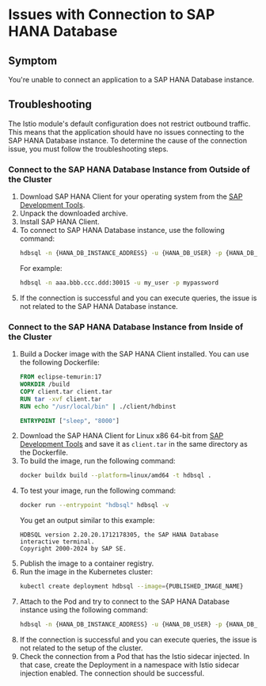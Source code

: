 # Issues with Connection to SAP HANA Database

## Symptom

You're unable to connect an application to a SAP HANA Database instance.

## Troubleshooting

The Istio module's default configuration does not restrict outbound traffic. This means that the application should have no issues connecting to the SAP HANA Database instance.
To determine the cause of the connection issue, you must follow the troubleshooting steps.

### Connect to the SAP HANA Database Instance from Outside of the Cluster
1. Download SAP HANA Client for your operating system from the [SAP Development Tools](https://tools.hana.ondemand.com/#hanatools).
2. Unpack the downloaded archive.
3. Install SAP HANA Client.
4. To connect to SAP HANA Database instance, use the following command:
    ```bash
    hdbsql -n {HANA_DB_INSTANCE_ADDRESS} -u {HANA_DB_USER} -p {HANA_DB_PASSWORD}
    ```
    For example:
    ```bash
    hdbsql -n aaa.bbb.ccc.ddd:30015 -u my_user -p mypassword
    ```
5. If the connection is successful and you can execute queries, the issue is not related to the SAP HANA Database instance.
### Connect to the SAP HANA Database Instance from Inside of the Cluster
1. Build a Docker image with the SAP HANA Client installed. You can use the following Dockerfile:
    ```Dockerfile
    FROM eclipse-temurin:17
    WORKDIR /build
    COPY client.tar client.tar
    RUN tar -xvf client.tar
    RUN echo "/usr/local/bin" | ./client/hdbinst

    ENTRYPOINT ["sleep", "8000"]
    ```
2. Download the SAP HANA Client for Linux x86 64-bit from [SAP Development Tools](https://tools.hana.ondemand.com/#hanatools) and save it as `client.tar` in the same directory as the Dockerfile. 
3. To build the image, run the following command:
    ```bash
    docker buildx build --platform=linux/amd64 -t hdbsql .
    ```
4. To test your image, run the following command:
    ```bash
    docker run --entrypoint "hdbsql" hdbsql -v
    ```
    You get an output similar to this example:
    ```
    HDBSQL version 2.20.20.1712178305, the SAP HANA Database interactive terminal.
    Copyright 2000-2024 by SAP SE.
    ```
5. Publish the image to a container registry.
6. Run the image in the Kubernetes cluster:
    ```bash
    kubectl create deployment hdbsql --image={PUBLISHED_IMAGE_NAME}
    ```
7. Attach to the Pod and try to connect to the SAP HANA Database instance using the following command:
    ```bash
    hdbsql -n {HANA_DB_INSTANCE_ADDRESS} -u {HANA_DB_USER} -p {HANA_DB_PASSWORD}
    ```
8. If the connection is successful and you can execute queries, the issue is not related to the setup of the cluster.
9. Check the connection from a Pod that has the Istio sidecar injected. In that case, create the Deployment in a namespace with Istio sidecar injection enabled. The connection should be successful.

